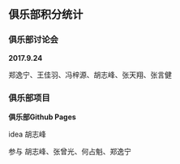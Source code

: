 ## 俱乐部积分统计



### 俱乐部讨论会

**2017.9.24**
 
郑逸宁、王佳羽、冯梓源、胡志峰、张天翔、张言健



### 俱乐部项目

**俱乐部Github Pages**

idea	胡志峰

参与	胡志峰、张曾光、何占魁、郑逸宁





